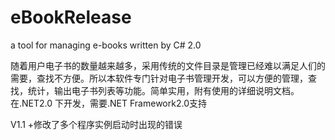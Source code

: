 # eBookRelease
a tool for managing e-books written by C# 2.0

随着用户电子书的数量越来越多，采用传统的文件目录是管理已经难以满足人们的需要，查找不方便。所以本软件专门针对电子书管理开发，可以方便的管理，查找，统计，输出电子书列表等功能。简单实用，附有使用的详细说明文档。在.NET2.0 下开发，需要.NET Framework2.0支持 

V1.1 +修改了多个程序实例启动时出现的错误
